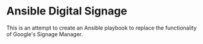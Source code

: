 # Ansible Digital Signage
This is an attempt to create an Ansible playbook to replace the functionality of Google's Signage Manager. 